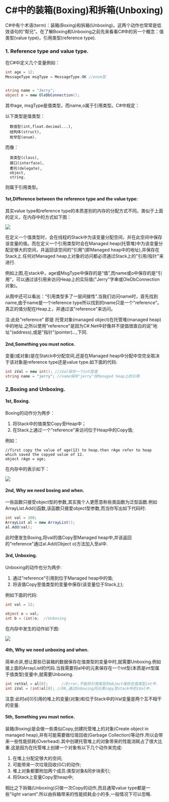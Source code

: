 C#中的装箱(Boxing)和拆箱(Unboxing)
========

C#中有个术语(term)：装箱(Boxing)和拆箱(Unboxing)。这两个动作也常常是低效语句的“帮兄”。在了解Boxing和Unboxing之前先来看看C#中的另一个概念：值类型(value type)，引用类型(reference type).

### 1. Reference type and value type.

在C#中定义几个变量例如：

```csharp
int age = 12;
MessageType msgType = MessageType.OK //enum型


string name = "Jerry";
object o = new OleDbConnection();
```

其中age, msgType是值类型，而name,o属于引用类型。C#中规定：

以下类型是值类型：

```text
  数值型(int,float.decimal...),
  结构体(struct),
  枚举型(enum).
```

而像：

```text
  类类型(class),
  接口(interface),
  委托(delegate),
  object,
  string.
```

则属于引用类型。

#### 1st,Difference between the reference type and the value type:

其实value type和reference type的本质差别的内存的分配方式不同。类似于上面的定义，在内存中的方式如下图：

![](http://blog.chinaunix.net/photo/11680_071114091412.gif)

在定义一个值类型时，会在线程的Stack中为该变量分配空间，并在此空间中保存该变量的值。而在定义一个引用类型时会在Managed heap(托管堆)中为该变量分配足够大的空间，并返回该空间的"引用"(即Managed heap中的地址),并保存在Stack上.任何对Managed heap上对象的访问都必须通过Stack上的"引用/指针"来进行.

例如上图,在stack中，age或MsgType中保存的是“值”,而name或o中保存的是“引用”，可以通过该引用来访问Heap上的实际值("Jerry"字串或OleDbConnection对象)。

从图中还可以看出：“引用类型多了一层间接性”.当我们访问name时，首先找到name,由于name是一个reference type所以找到的name只是一个"reference"。真正的值分配在Heap上，并通过该"reference"来访问。

注:此处"reference" 即是 托管对象(managed object)在托管堆(managed heap)中的地址.之所以使用"reference"是因为C#.Net中好像并不提倡很直白的说"地址"(address),或是"指针"(pointer)...,下同.

#### 2nd,Something you must notice.

变量(或对象)是在Statck中分配空间,还是在Managed heap中分配中空完全取决于该对象是reference type还是value type.如下面的代码:

```csharp
int iVal = new int(); //iVal保存一个int型值
string name = "jerry"; //name保存"jerry"在Managed heap上的引用
```

### 2,Boxing and Unboxing.

#### 1st, Boxing.

Boxing的动作分为两步：

1. 将Stack中的值类型Copy至Heap中；
1. 在Stack上通过一个"reference"来访问位于Heap中的Copy值;

例如：

```text
//first copy the value of age(12) to heap.then rAge refer to heap which saved the copyed value of 12.
object rAge = age;
```

在内存中的表示如下：

![](http://blog.chinaunix.net/photo/11680_071112200141.gif)

#### 2nd, Why we need boxing and when.

一些函数只接受object型的参数,其实我个人更愿意称些类函数为泛型函数.例如ArrayList.Add()函数,该函数只接爱object型参数,而当你写出如下代码时:

```csharp
int val = 100;
ArrayList al = new ArrayList();
al.Add(val);
```

此时便发生Boxing,将val的值Copy至Managed heap中,并该返回的"reference"通过al.Add(Object o)方法加入至al中.

#### 3rd, Unboxing.

Unboxing的动作也分为两步:

1. 通过"reference"引用到位于Managed heap中的值;
1. 将该值Copy至值类型的变量中保存(该变量位于Stack上);

例如下面的代码:

```csharp
int val = 12;

object o = val;
int b = (int)o;  //Unboxing
```

在内存中发生的动作如下图:

![](http://blog.chinaunix.net/photo/11680_071114103136.gif)

#### 4th, Why we need unboxing and when.

简单点讲,想让那些已装箱的数据保存在值类型的变量中时,就需要Unboxing.例如接上面的ArrayList的代码.当我需要将al中的元素保存在一个int型(本质是int型属于值类型)变量中,就需要Unboxing.

```csharp
int retVal = al[0];      //Error,不能将引用类型的object保存在值类型int中.
int iVal = (int)al[0]; //OK,通过Unboxing将元素copy至stack中的iVal中.
```

注意:此时al[0]引用的堆上的变量(对象)和位于Stack中的iVal变量是两个互不相干的变量.

#### 5th, Something you must notice.

装箱(Boxing)是会做一些类似Copy,创建托管堆上的对象(Create object in managed heap),并有可能需要做垃圾回收(Garbage Collection)等动作.所以会带来一些性能损耗(Overhead).其中创建托管堆上的对象带来的性能消耗占了很大比重.这是因为在托管堆上创建一个对象有以下几个动作来完成:

1. 在堆上分配足够大的空间;
1. 可能带来一次垃圾回收(GC)的动作;
1. 堆上对象都要附加两个成员:类型对象&同步块索引;
1. 将Stack上变量Copy至heap中;

相比之下拆箱(Unboxing)只做一次Copy的动作,而且通常value type都是一些"light variant".所以由拆箱带来的性能损耗会小的多,一般情况下可以忽略.
